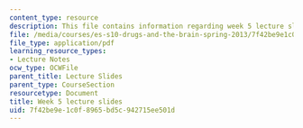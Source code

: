 ```yaml
---
content_type: resource
description: This file contains information regarding week 5 lecture slides.
file: /media/courses/es-s10-drugs-and-the-brain-spring-2013/7f42be9e1c0f8965bd5c942715ee501d_MITES_S10S13_Week5.pdf
file_type: application/pdf
learning_resource_types:
- Lecture Notes
ocw_type: OCWFile
parent_title: Lecture Slides
parent_type: CourseSection
resourcetype: Document
title: Week 5 lecture slides
uid: 7f42be9e-1c0f-8965-bd5c-942715ee501d
---
```

